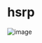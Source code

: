 # hsrp

![image](https://github.com/AdamLnenicka/hsrp/assets/70570107/e189b219-6f1b-425c-a727-9d4ff168cf2a)

